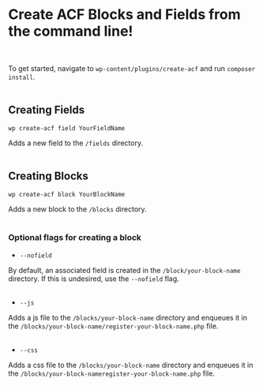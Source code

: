 # Create ACF Blocks and Fields from the command line!
<br />

To get started, navigate to `wp-content/plugins/create-acf` and run `composer install`.
<br />
<br />

## Creating Fields

```wp create-acf field YourFieldName```

Adds a new field to the `/fields` directory.
<br />
<br />

## Creating Blocks

```wp create-acf block YourBlockName```

Adds a new block to the `/blocks` directory.
<br />
<br />

### Optional flags for creating a block

- ```--nofield```

By default, an associated field is created in the `/block/your-block-name` directory.  If this is undesired, use the `--nofield` flag.
<br />
<br />

- ```--js```

Adds a js file to the `/blocks/your-block-name` directory and enqueues it in the `/blocks/your-block-name/register-your-block-name.php` file.
<br />
<br />

- ```--css```

Adds a css file to the `/blocks/your-block-name` directory and enqueues it in the `/blocks/your-block-nameregister-your-block-name.php` file.